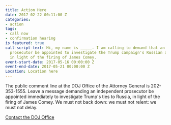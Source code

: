 ```yaml
---
title: Action Here
date: 2017-02-22 00:11:00 Z
categories:
- action
tags:
- call now
- confirmation hearing
is featured: true
call-script-text: Hi, my name is _____. I am calling to demand that an independent
  prosecutor be appointed to investigate the Trump campaign's Russian affiliations
  in light of the firing of James Comey.
event-start-date: 2017-05-16 00:00:00 Z
event-end-date: 2017-05-21 00:00:00 Z
Location: Location here
---
```


The public comment line at the DOJ Office of the Attorney General is 202-353-1555. Leave a message demanding an independent prosecutor be appointed immediately to investigate Trump's ties to Russia, in light of the firing of James Comey. We must not back down: we must not relent: we must not delay.

<a href="https://www.justice.gov/contact-us">Contact the DOJ Office</a>